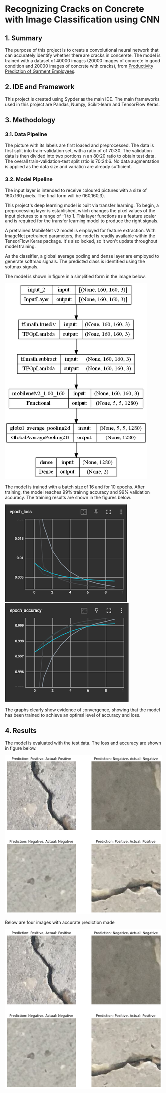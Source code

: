 # Recognizing Cracks on Concrete with Image Classification using CNN
## 1. Summary
The purpose of this project is to create a convolutional neural network that can accurately identify whether there are cracks in concerete. The model is trained with a dataset of 40000 images (20000 images of concrete in good condition and 20000 images of concrete with cracks), from [Productivity Prediction of Garment Employees](https://www.kaggle.com/datasets/ishadss/productivity-prediction-of-garment-employees).

## 2. IDE and Framework
This project is created using Sypder as the main IDE. The main frameworks used in this project are Pandas, Numpy, Scikit-learn and TensorFlow Keras.

## 3. Methodology
### 3.1. Data Pipeline
The picture with its labels are first loaded and preprocessed. The data is first split into train-validation set, with a ratio of of 70:30. The validation data is then divided into two portions in an 80:20 ratio to obtain test data. The overall train-validation-test split ratio is 70:24:6. No data augmentation is applied as the data size and variation are already sufficient.

### 3.2. Model Pipeline
The input layer is intended to receive coloured pictures with a size of 160x160 pixels. The final form will be (160,160,3).

This project's deep learning model is built via transfer learning. To begin, a preprocessing layer is established, which changes the pixel values of the input pictures to a range of -1 to 1. This layer functions as a feature scaler and is required for the transfer learning model to produce the right signals.

A pretrained MobileNet v2 model is employed for feature extraction. With ImageNet pretrained parameters, the model is readily available within the TensorFlow Keras package. It's also locked, so it won't update throughout model training.

As the classifier, a global average pooling and dense layer are employed to generate softmax signals. The predicted class is identified using the softmax signals.

The model is shown in figure in a simplified form in the image below.

![Model](img/model.png)

The model is trained with a batch size of 16 and for 10 epochs. After training, the model reaches 99% training accuracy and 99% validation accuracy. The training results are shown in the figures below.

![Loss Graph](img/loss.png) ![Accuracy](img/accuracy.png)

The graphs clearly show evidence of convergence, showing that the model has been trained to achieve an optimal level of accuracy and loss.


## 4. Results
The model is evaluated with the test data. The loss and accuracy are shown in figure below.

![Test Result](img/result.png)

Below are four images with accurate prediction made

![Result](img/result.png)
